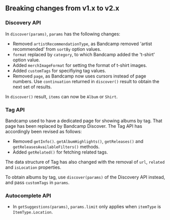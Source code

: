## Breaking changes from v1.x to v2.x

### Discovery API

In `discover(params)`, `params` has the following changes:
- Removed `artistRecommendationType`, as Bandcamp removed 'artist recommended' from `sortBy` option values.
- `format` replaced by `category`, to which Bandcamp added the 't-shirt' option value.
- Added `merchImageFormat` for setting the format of t-shirt images.
- Added `customTags` for specifiying tag values.
- Removed `page`, as Bandcamp now uses cursors instead of page numbers. Use `continuation` returned in `discover()` result to obtain the next set of results.

In `discover()` result, `items` can now be `Album` or `Shirt`.

### Tag API

Bandcamp used to have a dedicated page for showing albums by tag. That page has been replaced by Bandcamp Discover. The Tag API has accordingly been revised as follows:

- Removed `getInfo()`. `getAlbumHighlights()`, `getReleases()` and `getReleasesAvailableFilters()` methods.
- Added `getRelated()` for fetching related tags.

The data structure of Tag has also changed with the removal of `url`, `related` and `isLocation` properties.

To obtain albums by tag, use `discover(params)` of the Discovery API instead, and pass `customTags` in `params`.

### Autocomplete API

- In `getSuggestions(params)`, `params.limit` only applies when `itemType` is `ItemType.Location`.
